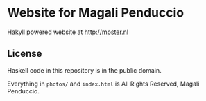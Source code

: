 # Website for Magali Penduccio

Hakyll powered website at http://mpster.nl

## License

Haskell code in this repository is in the public domain.

Everything in `photos/` and `index.html` is All Rights Reserved, Magali Penduccio.
